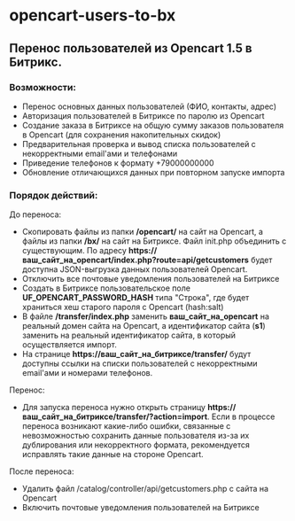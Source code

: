 # opencart-users-to-bx

## Перенос пользователей из Opencart 1.5 в Битрикс.

### Возможности:
- Перенос основных данных пользователей (ФИО, контакты, адрес)
- Авторизация пользователей в Битриксе по паролю из Opencart
- Создание заказа в Битриксе на общую сумму заказов пользователя в Opencart (для сохранения накопительных скидок)
- Предварительная проверка и вывод списка пользователей с некорректными email'ами и телефонами
- Приведение телефонов к формату +79000000000
- Обновление отличающихся данных при повторном запуске импорта

### Порядок действий:
До переноса:
- Скопировать файлы из папки **/opencart/** на сайт на Opencart, а файлы из папки **/bx/** на сайт на Битриксе. Файл init.php объединить с существующим. По адресу **https://ваш_сайт_на_opencart/index.php?route=api/getcustomers** будет доступна JSON-выгрузка данных пользователей Opencart.
- Отключить все почтовые уведомления пользователей на Битриксе
- Создать в Битриксе пользовательское поле **UF_OPENCART_PASSWORD_HASH** типа "Строка", где будет храниться хеш старого пароля с Opencart (hash:salt)
- В файле **/transfer/index.php** заменить **ваш_сайт_на_opencart** на реальный домен сайта на Opencart, а идентификатор сайта (**s1**) заменить на реальный идентификатор сайта, в который осуществляется импорт.
- На странице **https://ваш_сайт_на_битриксе/transfer/** будут доступны ссылки на списки пользователей с некорректными email'ами и номерами телефонов.

Перенос:
- Для запуска переноса нужно открыть страницу **https://ваш_сайт_на_битриксе/transfer/?action=import**. Если в процессе переноса возникают какие-либо ошибки, связанные с невозможностью сохранить данные пользователя из-за их дублирования или некорректного формата, рекомендуется исправлять такие данные на стороне Opencart. 

После переноса:
- Удалить файл /catalog/controller/api/getcustomers.php с сайта на Opencart
- Включить почтовые уведомления пользователей на Битриксе
